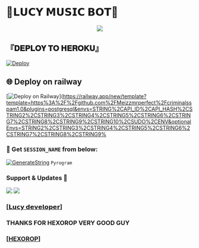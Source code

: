 #  💙𝗟𝗨𝗖𝗬 𝗠𝗨𝗦𝗜𝗖 𝗕𝗢𝗧💙 

 <p align="center">
  <img src="https://telegra.ph/file/1aa05b6f356b259e7a0d6.jpg">
</p>


## <b>『𝐃𝐄𝐏𝐋𝐎𝐘 𝐓𝐎 𝐇𝐄𝐑𝐎𝐊𝐔』</b>

[![Deploy](https://www.herokucdn.com/deploy/button.svg)](https://heroku.com/deploy?template=https://github.com/rishabhanand2/lucymusic2) 

## 🌐 Deploy on railway 

 [![Deploy on Railway](https://railway.app/button.svg)](https://railway.app/new/template?template=https%3A%2F%2Fgithub.com%2FMeizzmrperfect%2Fcriminalsspam1.0&plugins=postgresql&envs=STRING%2CAPI_ID%2CAPI_HASH%2CSTRING2%2CSTRING3%2CSTRING4%2CSTRING5%2CSTRING6%2CSTRING7%2CSTRING8%2CSTRING9%2CSTRING10%2CSUDO%2CENV&optionalEnvs=STRING2%2CSTRING3%2CSTRING4%2CSTRING5%2CSTRING6%2CSTRING7%2CSTRING8%2CSTRING9%
### 🧪 Get `SESSION_NAME` from below:

[![GenerateString](https://img.shields.io/badge/repl.it-generateString-yellowgreen)](https://replit.com/@HEXOROP/eSportMusic) ``Pyrogram``


### Support & Updates 🎑
<a href="https://t.me/LOCYS"><img src="https://img.shields.io/badge/Join-Group%20Support-blue.svg?style=for-the-badge&logo=Telegram"></a> <a href="https://t.me/LOCYS"><img src="https://img.shields.io/badge/Join-Updates%20Channel-blue.svg?style=for-the-badge&logo=Telegram"></a>
### [[𝗟𝘂𝗰𝘆 𝗱𝗲𝘃𝗲𝗹𝗼𝗽𝗲𝗿](https://t.me/Mafiarishabh)]
### THANKS FOR HEXOROP VERY GOOD GUY 
### [[HEXOROP](https://github.com/HEXOROP)]
